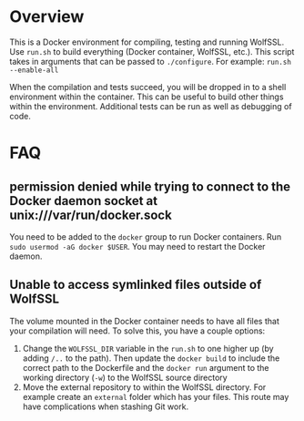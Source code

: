 # Overview
This is a Docker environment for compiling, testing and running WolfSSL. Use `run.sh` to build everything (Docker container, WolfSSL, etc.). This script takes in arguments that can be passed to `./configure`. For example: `run.sh --enable-all`

When the compilation and tests succeed, you will be dropped in to a shell environment within the container. This can be useful to build other things within the environment. Additional tests can be run as well as debugging of code.

# FAQ
## permission denied while trying to connect to the Docker daemon socket at unix:///var/run/docker.sock
You need to be added to the `docker` group to run Docker containers. Run `sudo usermod -aG docker $USER`. You may need to restart the Docker daemon.

## Unable to access symlinked files outside of WolfSSL
The volume mounted in the Docker container needs to have all files that your compilation will need. To solve this, you have a couple options:
1. Change the `WOLFSSL_DIR` variable in the `run.sh` to one higher up (by adding `/..` to the path). Then update the `docker build` to include the correct path to the Dockerfile and the `docker run` argument to the working directory (`-w`) to the WolfSSL source directory
2. Move the external repository to within the WolfSSL directory. For example create an `external` folder which has your files. This route may have complications when stashing Git work.